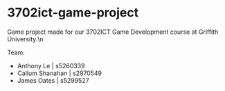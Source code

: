 # 3702ict-game-project
 Game project made for our 3702ICT Game Development course at Griffith University.\n
 
 Team:
 * Anthony Le | s5260339
 * Callum Shanahan | s2970549
 * James Oates | s5299527
